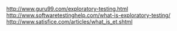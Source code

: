 http://www.guru99.com/exploratory-testing.html
http://www.softwaretestinghelp.com/what-is-exploratory-testing/
http://www.satisfice.com/articles/what_is_et.shtml

